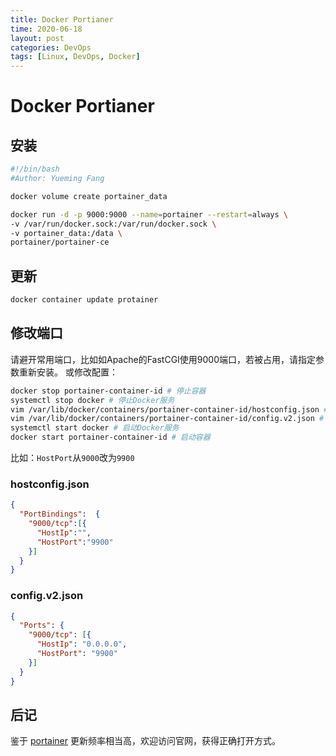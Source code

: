```yaml
---
title: Docker Portianer
time: 2020-06-18
layout: post
categories: DevOps
tags: [Linux, DevOps, Docker]
---
```


# Docker Portianer

## 安装

```bash
#!/bin/bash
#Author: Yueming Fang

docker volume create portainer_data

docker run -d -p 9000:9000 --name=portainer --restart=always \
-v /var/run/docker.sock:/var/run/docker.sock \
-v portainer_data:/data \
portainer/portainer-ce
```

## 更新

```bash
docker container update protainer
```

## 修改端口

请避开常用端口，比如如Apache的FastCGI使用9000端口，若被占用，请指定参数重新安装。
或修改配置：

```bash
docker stop portainer-container-id # 停止容器
systemctl stop docker # 停止Docker服务
vim /var/lib/docker/containers/portainer-container-id/hostconfig.json # 修改并保存
vim /var/lib/docker/containers/portainer-container-id/config.v2.json # 修改并保存
systemctl start docker # 启动Docker服务
docker start portainer-container-id # 启动容器
```

比如：`HostPort`从`9000`改为`9900`

### hostconfig.json

```json
{
  "PortBindings":  {
    "9000/tcp":[{
      "HostIp":"",
      "HostPort":"9900"
    }]
  }
}
```

### config.v2.json

```json
{
  "Ports": {
    "9000/tcp": [{
      "HostIp": "0.0.0.0",
      "HostPort": "9900"
    }]
  }
}
```

## 后记

鉴于 [portainer] 更新频率相当高，欢迎访问官网，获得正确打开方式。

[portainer]: https://www.portainer.io/
